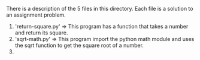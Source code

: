 There is a description of the 5 files in this directory. Each file is a solution to an assignment problem.

1. 'return-square.py' => This program has a function that takes a number and return its square.
2. 'sqrt-math.py' => This program import the python math module and uses the sqrt function to get the square root of a number.
3. 